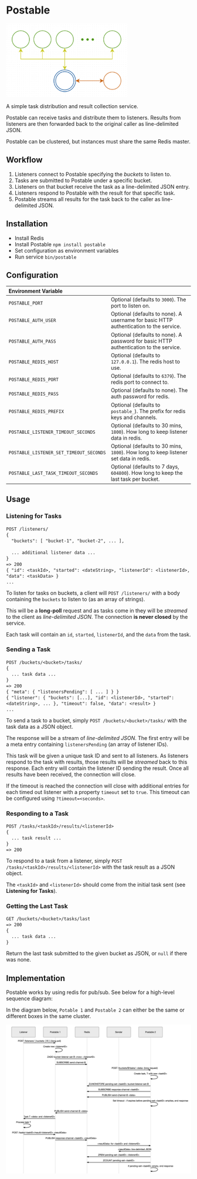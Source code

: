 # Postable

<img alt="Postable Task Service" src="https://github.com/aol/postable/raw/master/docs/img/postable.png" height="200">

A simple task distribution and result collection service.

Postable can receive tasks and distribute them to listeners.
Results from listeners are then forwarded back to the original caller as line-delimited JSON.

Postable can be clustered, but instances must share the same Redis master.

## Workflow

1. Listeners connect to Postable specifying the *buckets* to listen to.
2. Tasks are submitted to Postable under a specific bucket.
3. Listeners on that bucket receive the task as a line-delimited JSON entry.
4. Listeners respond to Postable with the result for that specific task.
5. Postable streams all results for the task back to the caller as line-delimited JSON.

## Installation

- Install Redis
- Install Postable `npm install postable`
- Set configuration as environment variables
- Run service `bin/postable`

## Configuration

|Environment Variable||
|:---|:---|
|`POSTABLE_PORT`|Optional (defaults to `3000`). The port to listen on.|
|`POSTABLE_AUTH_USER`|Optional (defaults to none). A username for basic HTTP authentication to the service.|
|`POSTABLE_AUTH_PASS`|Optional (defaults to none). A password for basic HTTP authentication to the service.|
|`POSTABLE_REDIS_HOST`|Optional (defaults to `127.0.0.1`). The redis host to use.|
|`POSTABLE_REDIS_PORT`|Optional (defaults to `6379`). The redis port to connect to.|
|`POSTABLE_REDIS_PASS`|Optional (defaults to none). The auth password for redis.|
|`POSTABLE_REDIS_PREFIX`|Optional (defaults to `postable_`). The prefix for redis keys and channels.|
|`POSTABLE_LISTENER_TIMEOUT_SECONDS`|Optional (defaults to 30 mins, `1800`). How long to keep listener data in redis.|
|`POSTABLE_LISTENER_SET_TIMEOUT_SECONDS`|Optional (defaults to 30 mins, `1800`). How long to keep listener set data in redis.|
|`POSTABLE_LAST_TASK_TIMEOUT_SECONDS`|Optional (defaults to 7 days, `604800`). How long to keep the last task per bucket.|

## Usage

### Listening for Tasks

```
POST /listeners/
{
  "buckets": [ "bucket-1", "bucket-2", ... ],
  
  ... additional listener data ...
}
=> 200
{ "id": <taskId>, "started": <dateString>, "listenerId": <listenerId>, "data": <taskData> }
...
```

To listen for tasks on buckets, a client will `POST /listeners/` with a body containing the `buckets` to listen to (as an array of strings).

This will be a **long-poll** request and as tasks come in they will be *streamed* to the client as *line-delimited JSON*. 
The connection **is never closed** by the service.

Each task will contain an `id`, `started`, `listenerId`, and the `data` from the task.

### Sending a Task

```
POST /buckets/<bucket>/tasks/
{
  ... task data ...
}
=> 200
{ "meta": { "listenersPending": [ ... ] } }
{ "listener": { "buckets": [...], "id": <listenerId>, "started": <dateString>, ... }, "timeout": false, "data": <result> }
...
```

To send a task to a bucket, simply `POST /buckets/<bucket>/tasks/` with the task data as a JSON object.

The response will be a stream of *line-delimited JSON*. The first entry will be a meta entry containing `listenersPending` (an array of listener IDs).

This task will be given a unique task ID and sent to all listeners. As listeners respond to the task with results, those results
will be *streamed* back to this response. Each entry will contain the listener ID sending the result.
Once all results have been received, the connection will close. 

If the timeout is reached the connection will close with additional entries for each timed out listener with a property `timeout` set to `true`.
This timeout can be configured using `?timeout=<seconds>`.

### Responding to a Task

```
POST /tasks/<taskId>/results/<listenerId>
{
  ... task result ...
}
=> 200
```

To respond to a task from a listener, simply `POST /tasks/<taskId>/results/<listenerId>` with the task result as a JSON object.
 
The `<taskId>` and `<listenerId>` should come from the initial task sent (see **Listening for Tasks**).

### Getting the Last Task

```
GET /buckets/<bucket>/tasks/last
=> 200
{
  ... task data ...
}
```

Return the last task submitted to the given bucket as JSON, or `null` if there was none.

## Implementation

Postable works by using redis for pub/sub. See below for a high-level sequence diagram:

In the diagram below, `Potable 1` and `Postable 2` can either be the same or different boxes in the same cluster.

<img alt="Sequence Diagram" src="https://github.com/aol/postable/raw/master/docs/img/sequence.png" width="650">
